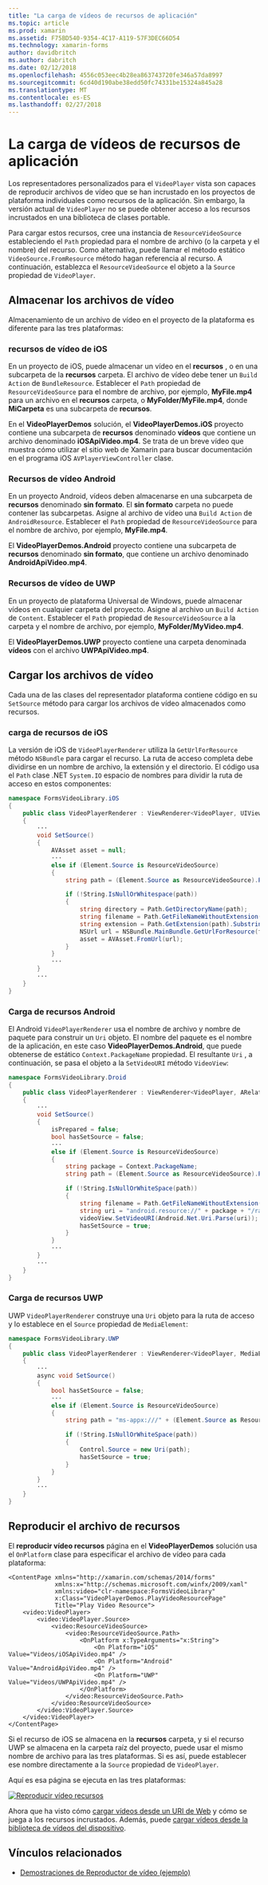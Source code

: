 ```yaml
---
title: "La carga de vídeos de recursos de aplicación"
ms.topic: article
ms.prod: xamarin
ms.assetid: F75BD540-9354-4C17-A119-57F3DEC66D54
ms.technology: xamarin-forms
author: davidbritch
ms.author: dabritch
ms.date: 02/12/2018
ms.openlocfilehash: 4556c053eec4b28ea863743720fe346a57da8997
ms.sourcegitcommit: 6cd40d190abe38edd50fc74331be15324a845a28
ms.translationtype: MT
ms.contentlocale: es-ES
ms.lasthandoff: 02/27/2018
---
```

# <a name="loading-application-resource-videos"></a>La carga de vídeos de recursos de aplicación

Los representadores personalizados para el `VideoPlayer` vista son capaces de reproducir archivos de vídeo que se han incrustado en los proyectos de plataforma individuales como recursos de la aplicación. Sin embargo, la versión actual de `VideoPlayer` no se puede obtener acceso a los recursos incrustados en una biblioteca de clases portable.

Para cargar estos recursos, cree una instancia de `ResourceVideoSource` estableciendo el `Path` propiedad para el nombre de archivo (o la carpeta y el nombre) del recurso. Como alternativa, puede llamar el método estático `VideoSource.FromResource` método hagan referencia al recurso. A continuación, establezca el `ResourceVideoSource` el objeto a la `Source` propiedad de `VideoPlayer`. 

## <a name="storing-the-video-files"></a>Almacenar los archivos de vídeo

Almacenamiento de un archivo de vídeo en el proyecto de la plataforma es diferente para las tres plataformas:

### <a name="ios-video-resources"></a>recursos de vídeo de iOS

En un proyecto de iOS, puede almacenar un vídeo en el **recursos** , o en una subcarpeta de la **recursos** carpeta. El archivo de vídeo debe tener un `Build Action` de `BundleResource`. Establecer el `Path` propiedad de `ResourceVideoSource` para el nombre de archivo, por ejemplo, **MyFile.mp4** para un archivo en el **recursos** carpeta, o **MyFolder/MyFile.mp4**, donde **MiCarpeta** es una subcarpeta de **recursos**.

En el **VideoPlayerDemos** solución, el **VideoPlayerDemos.iOS** proyecto contiene una subcarpeta de **recursos** denominado **vídeos** que contiene un archivo denominado **iOSApiVideo.mp4**. Se trata de un breve vídeo que muestra cómo utilizar el sitio web de Xamarin para buscar documentación en el programa iOS `AVPlayerViewController` clase.

### <a name="android-video-resources"></a>Recursos de vídeo Android

En un proyecto Android, vídeos deben almacenarse en una subcarpeta de **recursos** denominado **sin formato**. El **sin formato** carpeta no puede contener las subcarpetas. Asigne al archivo de vídeo una `Build Action` de `AndroidResource`. Establecer el `Path` propiedad de `ResourceVideoSource` para el nombre de archivo, por ejemplo, **MyFile.mp4**. 

El **VideoPlayerDemos.Android** proyecto contiene una subcarpeta de **recursos** denominado **sin formato**, que contiene un archivo denominado **AndroidApiVideo.mp4**. 

### <a name="uwp-video-resources"></a>Recursos de vídeo de UWP

En un proyecto de plataforma Universal de Windows, puede almacenar vídeos en cualquier carpeta del proyecto. Asigne al archivo un `Build Action` de `Content`. Establecer el `Path` propiedad de `ResourceVideoSource` a la carpeta y el nombre de archivo, por ejemplo, **MyFolder/MyVideo.mp4**. 

El **VideoPlayerDemos.UWP** proyecto contiene una carpeta denominada **vídeos** con el archivo **UWPApiVideo.mp4**.

## <a name="loading-the-video-files"></a>Cargar los archivos de vídeo

Cada una de las clases del representador plataforma contiene código en su `SetSource` método para cargar los archivos de vídeo almacenados como recursos.

### <a name="ios-resource-loading"></a>carga de recursos de iOS

La versión de iOS de `VideoPlayerRenderer` utiliza la `GetUrlForResource` método `NSBundle` para cargar el recurso. La ruta de acceso completa debe dividirse en un nombre de archivo, la extensión y el directorio. El código usa el `Path` clase .NET `System.IO` espacio de nombres para dividir la ruta de acceso en estos componentes:

```csharp
namespace FormsVideoLibrary.iOS
{
    public class VideoPlayerRenderer : ViewRenderer<VideoPlayer, UIView>
    {
        ···
        void SetSource()
        {
            AVAsset asset = null;
            ···
            else if (Element.Source is ResourceVideoSource)
            {
                string path = (Element.Source as ResourceVideoSource).Path;

                if (!String.IsNullOrWhitespace(path))
                {
                    string directory = Path.GetDirectoryName(path);
                    string filename = Path.GetFileNameWithoutExtension(path);
                    string extension = Path.GetExtension(path).Substring(1);
                    NSUrl url = NSBundle.MainBundle.GetUrlForResource(filename, extension, directory);
                    asset = AVAsset.FromUrl(url);
                }
            }
            ···
        }
        ···
    }
}
```

### <a name="android-resource-loading"></a>Carga de recursos Android

El Android `VideoPlayerRenderer` usa el nombre de archivo y nombre de paquete para construir un `Uri` objeto. El nombre del paquete es el nombre de la aplicación, en este caso **VideoPlayerDemos.Android**, que puede obtenerse de estático `Context.PackageName` propiedad. El resultante `Uri` , a continuación, se pasa el objeto a la `SetVideoURI` método `VideoView`:

```csharp
namespace FormsVideoLibrary.Droid
{
    public class VideoPlayerRenderer : ViewRenderer<VideoPlayer, ARelativeLayout>
    {
        ···    
        void SetSource()
        {
            isPrepared = false;
            bool hasSetSource = false;
            ···
            else if (Element.Source is ResourceVideoSource)
            {
                string package = Context.PackageName;
                string path = (Element.Source as ResourceVideoSource).Path;

                if (!String.IsNullOrWhiteSpace(path))
                {
                    string filename = Path.GetFileNameWithoutExtension(path).ToLowerInvariant();
                    string uri = "android.resource://" + package + "/raw/" + filename;
                    videoView.SetVideoURI(Android.Net.Uri.Parse(uri));
                    hasSetSource = true;
                }
            }
            ···
        }
        ···
    }
}
```

### <a name="uwp-resource-loading"></a>Carga de recursos UWP

UWP `VideoPlayerRenderer` construye una `Uri` objeto para la ruta de acceso y lo establece en el `Source` propiedad de `MediaElement`:

```csharp
namespace FormsVideoLibrary.UWP
{
    public class VideoPlayerRenderer : ViewRenderer<VideoPlayer, MediaElement>
    {
        ···
        async void SetSource()
        {
            bool hasSetSource = false;
            ···
            else if (Element.Source is ResourceVideoSource)
            {
                string path = "ms-appx:///" + (Element.Source as ResourceVideoSource).Path;

                if (!String.IsNullOrWhiteSpace(path))
                {
                    Control.Source = new Uri(path);
                    hasSetSource = true;
                }
            }
        }
        ···
    }
}
```

## <a name="playing-the-resource-file"></a>Reproducir el archivo de recursos

El **reproducir vídeo recursos** página en el **VideoPlayerDemos** solución usa el `OnPlatform` clase para especificar el archivo de vídeo para cada plataforma:

```xaml
<ContentPage xmlns="http://xamarin.com/schemas/2014/forms"
             xmlns:x="http://schemas.microsoft.com/winfx/2009/xaml"
             xmlns:video="clr-namespace:FormsVideoLibrary"
             x:Class="VideoPlayerDemos.PlayVideoResourcePage"
             Title="Play Video Resource">
    <video:VideoPlayer>
        <video:VideoPlayer.Source>
            <video:ResourceVideoSource>
                <video:ResourceVideoSource.Path>
                    <OnPlatform x:TypeArguments="x:String">
                        <On Platform="iOS" Value="Videos/iOSApiVideo.mp4" />
                        <On Platform="Android" Value="AndroidApiVideo.mp4" />
                        <On Platform="UWP" Value="Videos/UWPApiVideo.mp4" />
                    </OnPlatform>
                </video:ResourceVideoSource.Path>
            </video:ResourceVideoSource>
        </video:VideoPlayer.Source>
    </video:VideoPlayer>
</ContentPage>
```

Si el recurso de iOS se almacena en la **recursos** carpeta, y si el recurso UWP se almacena en la carpeta raíz del proyecto, puede usar el mismo nombre de archivo para las tres plataformas. Si es así, puede establecer ese nombre directamente a la `Source` propiedad de `VideoPlayer`. 

Aquí es esa página se ejecuta en las tres plataformas:

[![Reproducir vídeo recursos](loading-resources-images/playvideoresource-small.png "reproducir vídeo recursos")](loading-resources-images/playvideoresource-large.png "reproducir vídeo recursos")

Ahora que ha visto cómo [cargar vídeos desde un URI de Web](web-videos.md) y cómo se juega a los recursos incrustados. Además, puede [cargar vídeos desde la biblioteca de vídeos del dispositivo](accessing-library.md).


## <a name="related-links"></a>Vínculos relacionados

- [Demostraciones de Reproductor de vídeo (ejemplo)](https://developer.xamarin.com/samples/xamarin-forms/customrenderers/VideoPlayerDemos/)
